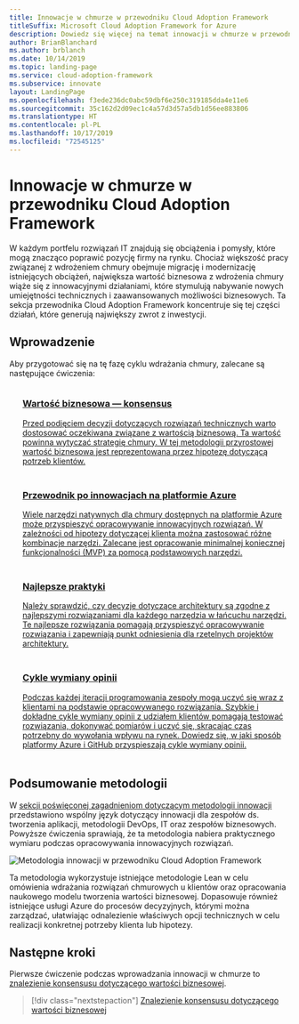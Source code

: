 ```yaml
---
title: Innowacje w chmurze w przewodniku Cloud Adoption Framework
titleSuffix: Microsoft Cloud Adoption Framework for Azure
description: Dowiedz się więcej na temat innowacji w chmurze w przewodniku Cloud Adoption Framework.
author: BrianBlanchard
ms.author: brblanch
ms.date: 10/14/2019
ms.topic: landing-page
ms.service: cloud-adoption-framework
ms.subservice: innovate
layout: LandingPage
ms.openlocfilehash: f3ede236dc0abc59dbf6e250c319185dda4e11e6
ms.sourcegitcommit: 35c162d2d09ec1c4a57d3d57a5db1d56ee883806
ms.translationtype: HT
ms.contentlocale: pl-PL
ms.lasthandoff: 10/17/2019
ms.locfileid: "72545125"
---
```

# <a name="cloud-innovation-in-the-cloud-adoption-framework"></a>Innowacje w chmurze w przewodniku Cloud Adoption Framework

W każdym portfelu rozwiązań IT znajdują się obciążenia i pomysły, które mogą znacząco poprawić pozycję firmy na rynku. Chociaż większość pracy związanej z wdrożeniem chmury obejmuje migrację i modernizację istniejących obciążeń, największa wartość biznesowa z wdrożenia chmury wiąże się z innowacyjnymi działaniami, które stymulują nabywanie nowych umiejętności technicznych i zaawansowanych możliwości biznesowych. Ta sekcja przewodnika Cloud Adoption Framework koncentruje się tej części działań, które generują największy zwrot z inwestycji.

## <a name="getting-started"></a>Wprowadzenie

Aby przygotować się na tę fazę cyklu wdrażania chmury, zalecane są następujące ćwiczenia:

<!-- markdownlint-disable MD033 -->

<ul class="panelContent cardsF">
    <li style="display: flex; flex-direction: column;">
        <a href="./business-value.md">
            <div class="cardSize">
                <div class="cardPadding" style="padding-bottom:10px;">
                    <div class="card" style="padding-bottom:10px;">
                        <div class="cardImageOuter">
                            <div class="cardImage">
                                <img alt="" src="../_images/icons/1.png" data-linktype="external">
                            </div>
                        </div>
                        <div class="cardText" style="padding-left:0px;">
                            <h3>Wartość biznesowa — konsensus</h3>
Przed podjęciem decyzji dotyczących rozwiązań technicznych warto dostosować oczekiwana związane z wartością biznesową. Ta wartość powinna wytyczać strategię chmury. W tej metodologii przyrostowej wartość biznesowa jest reprezentowana przez hipotezę dotyczącą potrzeb klientów.
                        </div>
                    </div>
                </div>
            </div>
        </a>
    </li>
    <li style="display: flex; flex-direction: column;">
        <a href="./innovation-guide/index.md">
            <div class="cardSize">
                <div class="cardPadding" style="padding-bottom:10px;">
                    <div class="card" style="padding-bottom:10px;">
                        <div class="cardImageOuter">
                            <div class="cardImage">
                                <img alt="" src="../_images/icons/2.png" data-linktype="external">
                            </div>
                        </div>
                        <div class="cardText" style="padding-left:0px;">
                            <h3>Przewodnik po innowacjach na platformie Azure</h3>
Wiele narzędzi natywnych dla chmury dostępnych na platformie Azure może przyspieszyć opracowywanie innowacyjnych rozwiązań. W zależności od hipotezy dotyczącej klienta można zastosować różne kombinacje narzędzi. Zalecane jest opracowanie minimalnej koniecznej funkcjonalności (MVP) za pomocą podstawowych narzędzi.
                        </div>
                    </div>
                </div>
            </div>
        </a>
    </li>
    <li style="display: flex; flex-direction: column;">
        <a href="./best-practices/index.md">
            <div class="cardSize">
                <div class="cardPadding" style="padding-bottom:10px;">
                    <div class="card" style="padding-bottom:10px;">
                        <div class="cardImageOuter">
                            <div class="cardImage">
                                <img alt="" src="../_images/icons/3.png" data-linktype="external">
                            </div>
                        </div>
                        <div class="cardText" style="padding-left:0px;">
                            <h3>Najlepsze praktyki</h3>
Należy sprawdzić, czy decyzje dotyczące architektury są zgodne z najlepszymi rozwiązaniami dla każdego narzędzia w łańcuchu narzędzi. Te najlepsze rozwiązania pomagają przyspieszyć opracowywanie rozwiązania i zapewniają punkt odniesienia dla rzetelnych projektów architektury.
                        </div>
                    </div>
                </div>
            </div>
        </a>
    </li>
    <li style="display: flex; flex-direction: column;">
        <a href="./considerations/adoption.md">
            <div class="cardSize">
                <div class="cardPadding" style="padding-bottom:10px;">
                    <div class="card" style="padding-bottom:10px;">
                        <div class="cardImageOuter">
                            <div class="cardImage">
                                <img alt="" src="../_images/icons/4.png" data-linktype="external">
                            </div>
                        </div>
                        <div class="cardText" style="padding-left:0px;">
                            <h3>Cykle wymiany opinii</h3>
Podczas każdej iteracji programowania zespoły mogą uczyć się wraz z klientami na podstawie opracowywanego rozwiązania. Szybkie i dokładne cykle wymiany opinii z udziałem klientów pomagają testować rozwiązania, dokonywać pomiarów i uczyć się, skracając czas potrzebny do wywołania wpływu na rynek. Dowiedz się, w jaki sposób platformy Azure i GitHub przyspieszają cykle wymiany opinii.
                        </div>
                    </div>
                </div>
            </div>
        </a>
    </li>
</ul>
<!-- markdownlint-enable MD033 -->

## <a name="methodology-summary"></a>Podsumowanie metodologii

W [sekcji poświęconej zagadnieniom dotyczącym metodologii innowacji](./considerations/index.md) przedstawiono wspólny język dotyczący innowacji dla zespołów ds. tworzenia aplikacji, metodologii DevOps, IT oraz zespołów biznesowych. Powyższe ćwiczenia sprawiają, że ta metodologia nabiera praktycznego wymiaru podczas opracowywania innowacyjnych rozwiązań.

![Metodologia innowacji w przewodniku Cloud Adoption Framework](../_images/innovate/innovate-methodology.png)

Ta metodologia wykorzystuje istniejące metodologie Lean w celu omówienia wdrażania rozwiązań chmurowych u klientów oraz opracowania naukowego modelu tworzenia wartości biznesowej. Dopasowuje również istniejące usługi Azure do procesów decyzyjnych, którymi można zarządzać, ułatwiając odnalezienie właściwych opcji technicznych w celu realizacji konkretnej potrzeby klienta lub hipotezy.

## <a name="next-steps"></a>Następne kroki

Pierwsze ćwiczenie podczas wprowadzania innowacji w chmurze to [znalezienie konsensusu dotyczącego wartości biznesowej](./business-value.md).

> [!div class="nextstepaction"]
> [Znalezienie konsensusu dotyczącego wartości biznesowej](./business-value.md)

